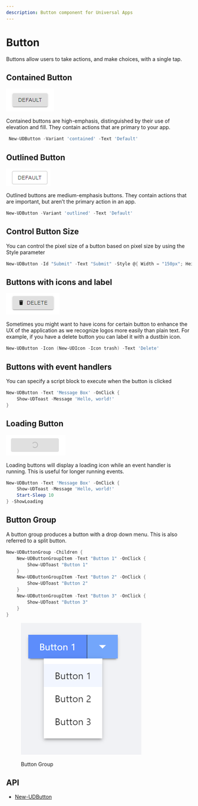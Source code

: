 ```yaml
---
description: Button component for Universal Apps
---
```


# Button

Buttons allow users to take actions, and make choices, with a single tap.

## Contained Button

![](<../../../.gitbook/assets/image (55).png>)

Contained buttons are high-emphasis, distinguished by their use of elevation and fill. They contain actions that are primary to your app.

```powershell
 New-UDButton -Variant 'contained' -Text 'Default'
```

## Outlined Button

![](<../../../.gitbook/assets/image (315).png>)

Outlined buttons are medium-emphasis buttons. They contain actions that are important, but aren’t the primary action in an app.

```powershell
New-UDButton -Variant 'outlined' -Text 'Default'
```

## Control Button Size

You can control the pixel size of a button based on pixel size by using the Style parameter

```powershell
New-UDButton -Id "Submit" -Text "Submit" -Style @{ Width = "150px"; Height = "100px" }
```

## Buttons with icons and label

![](<../../../.gitbook/assets/image (537).png>)

Sometimes you might want to have icons for certain button to enhance the UX of the application as we recognize logos more easily than plain text. For example, if you have a delete button you can label it with a dustbin icon.

```powershell
New-UDButton -Icon (New-UDIcon -Icon trash) -Text 'Delete'
```

## Buttons with event handlers

You can specify a script block to execute when the button is clicked

```powershell
New-UDButton -Text 'Message Box' -OnClick {
    Show-UDToast -Message 'Hello, world!'
}
```

## Loading Button

![](<../../../.gitbook/assets/image (117).png>)

Loading buttons will display a loading icon while an event handler is running. This is useful for longer running events.&#x20;

```powershell
New-UDButton -Text 'Message Box' -OnClick {
    Show-UDToast -Message 'Hello, world!'
    Start-Sleep 10
} -ShowLoading
```

## Button Group

A button group produces a button with a drop down menu. This is also referred to a split button.

```powershell
New-UDButtonGroup -Children {
    New-UDButtonGroupItem -Text "Button 1" -OnClick {
        Show-UDToast "Button 1"
    }
    New-UDButtonGroupItem -Text "Button 2" -OnClick {
        Show-UDToast "Button 2"
    }
    New-UDButtonGroupItem -Text "Button 3" -OnClick {
        Show-UDToast "Button 3"
    }
}
```

<figure><img src="../../../.gitbook/assets/image (1) (1) (1).png" alt=""><figcaption><p>Button Group</p></figcaption></figure>

## API

* [New-UDButton](https://github.com/ironmansoftware/universal-docs/blob/master/cmdlets/New-UDButton.txt)

